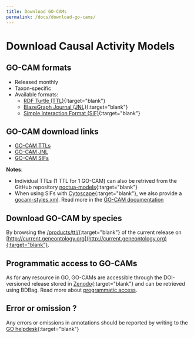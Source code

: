 ```yaml
---
title: Download GO-CAMs
permalink: /docs/download-go-cams/
---
```


# Download Causal Activity Models

## GO-CAM formats
+ Released monthly
+ Taxon-specific
+ Available formats:
  + [RDF Turtle (TTL)](https://www.w3.org/TR/turtle/){:target="blank"}
  + [BlazeGraph Journal (JNL)](https://www.blazegraph.com/){:target="blank"}
  + [Simple Interaction Format (SIF)](http://manual.cytoscape.org/en/stable/Supported_Network_File_Formats.html#sif-format){:target="blank"}

## GO-CAM download links
+ [GO-CAM TTLs](https://s3.amazonaws.com/geneontology-public/gocam/GO-CAMs.ttl.zip)
+ [GO-CAM JNL](http://current.geneontology.org/products/blazegraph/blazegraph-production.jnl.gz)
+ [GO-CAM SIFs](https://s3.amazonaws.com/geneontology-public/gocam/GO-CAMs.sif.zip)

**Notes**: 
* Individual TTLs (1 TTL for 1 GO-CAM) can also be retrived from the GitHub repository [noctua-models](https://github.com/geneontology/noctua-models/tree/master/models){:target="blank"}
* When using SIFs with [Cytoscape](https://cytoscape.org/){:target="blank"}, we also provide a [gocam-styles.xml](https://s3.amazonaws.com/geneontology-public/gocam/gocam-styles.xml). Read more in the [GO-CAM documentation](docs/gocam-overview/#visualization-in-cytoscape)

## Download GO-CAM by species
By browsing the [/products/ttl/](http://current.geneontology.org/products/ttl/index.html){:target="blank"} of the current release on [http://current.geneontology.org](http://current.geneontology.org){:target="blank"}.

## Programmatic access to GO-CAMs
As for any resource in GO, GO-CAMs are accessible through the DOI-versioned release stored in [Zenodo](https://doi.org/10.5281/zenodo.1205159){:target="blank"} and can be retrieved using BDBag. Read more about [programmatic access](/docs/tools-guide/#programmatic-download-bdbag).

## Error or omission ?
Any errors or omissions in annotations should be reported by writing to the [GO helpdesk](http://help.geneontology.org/){:target="blank"}
